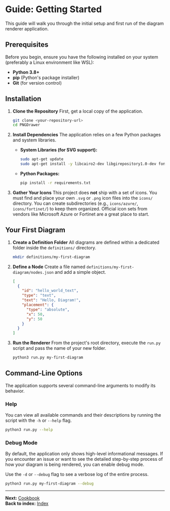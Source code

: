 # Guide: Getting Started

This guide will walk you through the initial setup and first run of the diagram renderer application.

## Prerequisites

Before you begin, ensure you have the following installed on your system (preferably a Linux environment like WSL):

- **Python 3.8+**
- **pip** (Python's package installer)
- **Git** (for version control)

## Installation

1.  **Clone the Repository**
    First, get a local copy of the application.
    ```bash
    git clone <your-repository-url>
    cd PNGDrawer
    ```

2.  **Install Dependencies**
    The application relies on a few Python packages and system libraries.

    - **System Libraries (for SVG support):**
      ```bash
      sudo apt-get update
      sudo apt-get install -y libcairo2-dev libgirepository1.0-dev fonts-dejavu
      ```

    - **Python Packages:**
      ```bash
      pip install -r requirements.txt
      ```

3.  **Gather Your Icons**
    This project does **not** ship with a set of icons. You must find and place your own `.svg` or `.png` icon files into the `icons/` directory. You can create subdirectories (e.g., `icons/azure/`, `icons/fortinet/`) to keep them organized. Official icon sets from vendors like Microsoft Azure or Fortinet are a great place to start.

## Your First Diagram

1.  **Create a Definition Folder**
    All diagrams are defined within a dedicated folder inside the `definitions/` directory.
    ```bash
    mkdir definitions/my-first-diagram
    ```

2.  **Define a Node**
    Create a file named `definitions/my-first-diagram/nodes.json` and add a simple object.
    ```json
    [
      {
        "id": "hello_world_text",
        "type": "text",
        "text": "Hello, Diagram!",
        "placement": {
          "type": "absolute",
          "x": 50,
          "y": 50
        }
      }
    ]
    ```

3.  **Run the Renderer**
    From the project's root directory, execute the `run.py` script and pass the name of your new folder.
    ```bash
    python3 run.py my-first-diagram
    ```

## Command-Line Options

The application supports several command-line arguments to modify its behavior.

### Help

You can view all available commands and their descriptions by running the script with the `-h` or `--help` flag.

```bash
python3 run.py --help
```

### Debug Mode

By default, the application only shows high-level informational messages. If you encounter an issue or want to see the detailed step-by-step process of how your diagram is being rendered, you can enable debug mode.

Use the `-d` or `--debug` flag to see a verbose log of the entire process.

```bash
python3 run.py my-first-diagram --debug
```

---
**Next:** [Cookbook](./cookbook.md)\
**Back to index:** [Index](./index.md)
